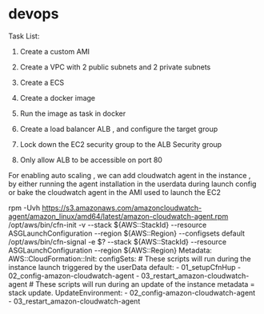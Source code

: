 # devops


Task List:

1. Create a custom AMI

2. Create a VPC with 2 public subnets and 2 private subnets

3. Create a ECS 

4. Create a docker image

5. Run the image as task in docker

6. Create a load balancer ALB , and configure the target group

7. Lock down the EC2 security group to the ALB Security group

8. Only allow ALB to be accessible on port 80


For enabling auto scaling , we can add cloudwatch agent in the instance , by either running the agent installation in the userdata during launch config or bake the cloudwatch agent in the AMI used to launch the EC2

 rpm -Uvh https://s3.amazonaws.com/amazoncloudwatch-agent/amazon_linux/amd64/latest/amazon-cloudwatch-agent.rpm
 /opt/aws/bin/cfn-init -v --stack ${AWS::StackId} --resource ASGLaunchConfiguration --region ${AWS::Region} --configsets default
 /opt/aws/bin/cfn-signal -e $? --stack ${AWS::StackId} --resource ASGLaunchConfiguration --region ${AWS::Region}
Metadata:
    AWS::CloudFormation::Init:
      configSets:
        # These scripts will run during the instance launch triggered by the userData
        default:
          - 01_setupCfnHup
          - 02_config-amazon-cloudwatch-agent
          - 03_restart_amazon-cloudwatch-agent
        # These scripts will run during an update of the instance metadata = stack update.
        UpdateEnvironment:
          - 02_config-amazon-cloudwatch-agent
          - 03_restart_amazon-cloudwatch-agent
